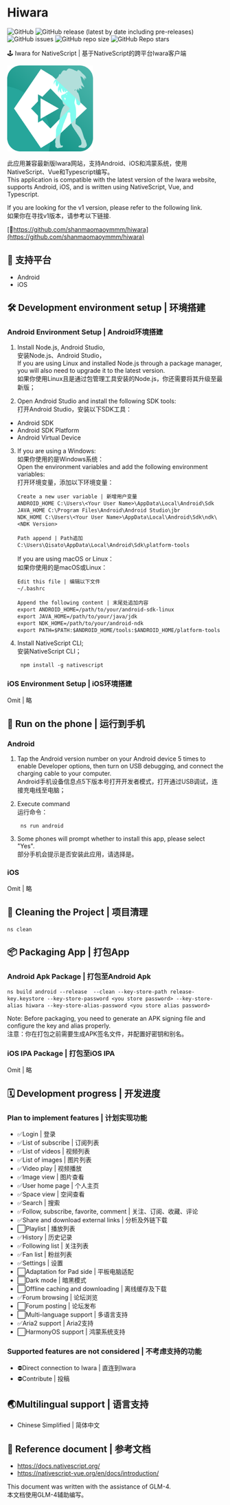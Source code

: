 # Hiwara

![GitHub](https://img.shields.io/github/license/shanmaomaoymmm/hiwara_v2)
![GitHub release (latest by date including pre-releases)](https://img.shields.io/github/v/release/shanmaomaoymmm/hiwara_v2?include_prereleases)
![GitHub issues](https://img.shields.io/github/issues/shanmaomaoymmm/hiwara_v2)
![GitHub repo size](https://img.shields.io/github/repo-size/shanmaomaoymmm/hiwara_v2)
![GitHub Repo stars](https://img.shields.io/github/stars/shanmaomaoymmm/hiwara_v2?style=social)

🕹️ Iwara for NativeScript | 基于NativeScript的跨平台Iwara客户端

<img src="./logo.svg" width="200"/>

此应用兼容最新版Iwara网站，支持Android、iOS和鸿蒙系统，使用NativeScript、Vue和Typescript编写。  
This application is compatible with the latest version of the Iwara website, supports Android, iOS, and is written using NativeScript, Vue, and Typescript.  

If you are looking for the v1 version, please refer to the following link.  
如果你在寻找v1版本，请参考以下链接.

[🗿https://github.com/shanmaomaoymmm/hiwara](https://github.com/shanmaomaoymmm/hiwara)

## 📱 支持平台

* Android
* iOS

## 🛠️ Development environment setup | 环境搭建

### Android Environment Setup | Android环境搭建

1. Install Node.js, Android Studio,  
   安装Node.js、Android Studio，  
   If you are using Linux and installed Node.js through a package manager, you will also need to upgrade it to the latest version.   
   如果你使用Linux且是通过包管理工具安装的Node.js，你还需要将其升级至最新版；

2. Open Android Studio and install the following SDK tools:    
   打开Android Studio，安装以下SDK工具：
  * Android SDK
  * Android SDK Platform
  * Android Virtual Device
  
3. If you are using a Windows:  
   如果你使用的是Windows系统：  
   Open the environment variables and add the following environment variables:  
   打开环境变量，添加以下环境变量：
   ```
   Create a new user variable | 新增用户变量
   ANDROID_HOME C:\Users\<Your User Name>\AppData\Local\Android\Sdk
   JAVA_HOME C:\Program Files\Android\Android Studio\jbr
   NDK_HOME C:\Users\<Your User Name>\AppData\Local\Android\Sdk\ndk\<NDK Version>
   
   Path append | Path追加
   C:\Users\Qisato\AppData\Local\Android\Sdk\platform-tools
   ```
   If you are using macOS or Linux：  
   如果你使用的是macOS或Linux： 
   ```
   Edit this file | 编辑以下文件
   ~/.bashrc

   Append the following content | 末尾处追加内容
   export ANDROID_HOME=/path/to/your/android-sdk-linux
   export JAVA_HOME=/path/to/your/java/jdk
   export NDK_HOME=/path/to/your/android-ndk
   export PATH=$PATH:$ANDROID_HOME/tools:$ANDROID_HOME/platform-tools
   ```

4. Install NativeScript CLI;  
   安装NativeScript CLI；
   ```
    npm install -g nativescript
   ```
   
### iOS Environment Setup | iOS环境搭建

Omit | 略

## 📲 Run on the phone | 运行到手机

### Android

1. Tap the Android version number on your Android device 5 times to enable Developer options, then turn on USB debugging, and connect the charging cable to your computer.  
   Android手机设备信息点5下版本号打开开发者模式，打开通过USB调试，连接充电线至电脑；

2. Execute command  
   运行命令：
   ```
    ns run android
   ```

3. Some phones will prompt whether to install this app, please select "Yes".  
   部分手机会提示是否安装此应用，请选择是。

### iOS

Omit | 略

## 🧹 Cleaning the Project | 项目清理

```
ns clean
```

## 📦 Packaging App | 打包App

### Android Apk Package | 打包至Android Apk

```
ns build android --release  --clean --key-store-path release-key.keystore --key-store-password <you store password> --key-store-alias hiwara --key-store-alias-password <you store alias password>
```


Note: Before packaging, you need to generate an APK signing file and configure the key and alias properly.  
注意：你在打包之前需要生成APK签名文件，并配置好密钥和别名。

### iOS IPA Package | 打包至iOS IPA

Omit | 略

## 🗓️ Development progress | 开发进度

### Plan to implement features | 计划实现功能


* ✅Login | 登录
* ✅List of subscribe | 订阅列表
* ✅List of videos | 视频列表
* ✅List of images | 图片列表
* ✅Video play | 视频播放
* ✅Image view | 图片查看
* ✅User home page | 个人主页
* ✅Space view | 空间查看
* ✅Search | 搜索
* ✅Follow, subscribe, favorite, comment | 关注、订阅、收藏、评论
* ✅Share and download external links | 分析及外链下载
* ⬜Playlist | 播放列表
* ✅History | 历史记录
* ✅Following list | 关注列表
* ✅Fan list | 粉丝列表
* ✅Settings | 设置
* ⬜Adaptation for Pad side | 平板电脑适配
* ⬜Dark mode | 暗黑模式
* ⬜Offline caching and downloading | 离线缓存及下载
* ✅Forum browsing | 论坛浏览
* ⬜Forum posting | 论坛发布
* ⬜Multi-language support | 多语言支持
* ✅Aria2 support | Aria2支持
* ⬜HarmonyOS support | 鸿蒙系统支持


### Supported features are not considered | 不考虑支持的功能

* ⛔Direct connection to Iwara | 直连到Iwara
* ⛔Contribute | 投稿

## 🌏Multilingual support | 语言支持

* Chinese Simplified | 简体中文

## 📘 Reference document | 参考文档

* <https://docs.nativescript.org/>
* <https://nativescript-vue.org/en/docs/introduction/>

This document was written with the assistance of GLM-4.  
本文档使用GLM-4辅助编写。